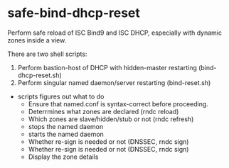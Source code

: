 # safe-bind-dhcp-reset

Perform safe reload of ISC Bind9 and ISC DHCP, especially with dynamic zones inside a view.

There are two shell scripts:

1.  Perform bastion-host of DHCP with hidden-master restarting (bind-dhcp-reset.sh)
2.  Perform singular named daemon/server restarting (bind-reset.sh)
  - scripts figures out what to do
    - Ensure that named.conf is syntax-correct before proceeding.
    - Deterrmines what zones are declared (rndc reload)
    - Which zones are slave/hidden/stub or not (rndc refresh)
    - stops the named daemon
    - starts the named daemon
    - Whether re-sign is needed or not (DNSSEC, rndc sign)
    - Whether re-sign is needed or not (DNSSEC, rndc sign)
    - Display the zone details
   
    
